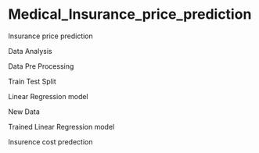 # Medical_Insurance_price_prediction

Insurance price prediction

Data Analysis

Data Pre Processing

Train Test Split

Linear Regression model

New Data

Trained Linear Regression model

Insurence cost predection
